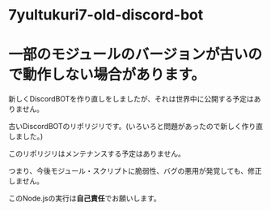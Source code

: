 # 7yultukuri7-old-discord-bot

# 一部のモジュールのバージョンが古いので動作しない場合があります。
新しくDiscordBOTを作り直しをしましたが、それは世界中に公開する予定はありません。

古いDiscordBOTのリポリジリです。(いろいろと問題があったので新しく作り直しました。)

このリポリジリはメンテナンスする予定はありません。

つまり、今後モジュール・スクリプトに脆弱性、バグの悪用が発覚しても、修正しません。

このNode.jsの実行は**自己責任**でお願いします。
